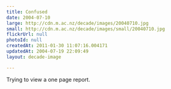 ```yaml
---
title: Confused
date: 2004-07-10
large: http://cdn.m.ac.nz/decade/images/20040710.jpg
small: http://cdn.m.ac.nz/decade/images/small/20040710.jpg
flickrUrl: null
photoId: null
createdAt: 2011-01-30 11:07:16.004171
updatedAt: 2004-07-19 22:09:49
layout: decade-image

---
```

Trying to view a one page report.
